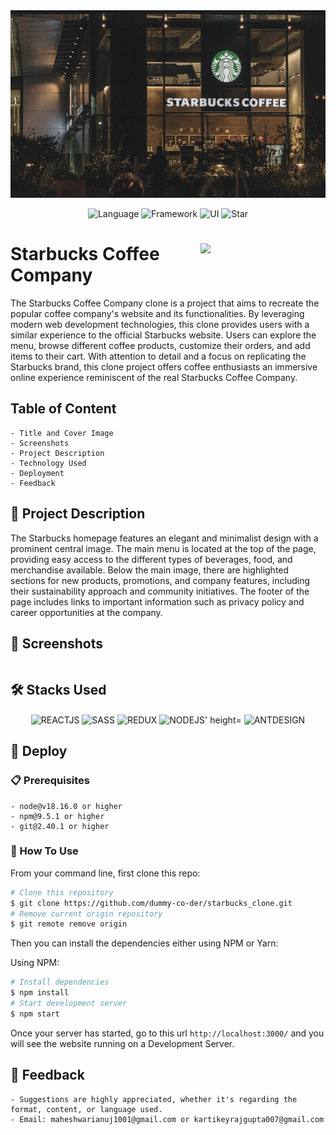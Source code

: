 <div align="center">

  <img src="Starbuck_repoimage/starbuck_repoimage.jpg" width="700" height="300" />  
  
  ![Language](https://img.shields.io/badge/Language-ReactJs-darkgreen.svg)
  ![Framework](https://img.shields.io/badge/Framework-NextJs-red)
  ![UI](https://img.shields.io/badge/UI-antdesign-blueviolet)
  ![Star](https://img.shields.io/static/v1?label=%E2%AD%90&message=If%20Useful&style=style=flat&color=BC4E99")
 
</div>

<div style="display: inline_block">

<img src="https://logodownload.org/wp-content/uploads/2017/10/Starbucks-logo.png" width="200px" align="right" />
  
# Starbucks Coffee Company
The Starbucks Coffee Company clone is a project that aims to recreate the popular coffee company's website and its functionalities. By leveraging modern web development technologies, this clone provides users with a similar experience to the official Starbucks website. Users can explore the menu, browse different coffee products, customize their orders, and add items to their cart. With attention to detail and a focus on replicating the Starbucks brand, this clone project offers coffee enthusiasts an immersive online experience reminiscent of the real Starbucks Coffee Company.
  
 ## Table of Content
  ```
  - Title and Cover Image
  - Screenshots
  - Project Description
  - Technology Used
  - Deployment
  - Feedback
  ```
 
## 📄 Project Description
The Starbucks homepage features an elegant and minimalist design with a prominent central image. The main menu is located at the top of the page, providing easy access to the different types of beverages, food, and merchandise available. Below the main image, there are highlighted sections for new products, promotions, and company features, including their sustainability approach and community initiatives. The footer of the page includes links to important information such as privacy policy and career opportunities at the company.
  
  
 ## 📸 Screenshots
  ```
  ```
  
  ## 🛠 Stacks Used
 
  <div align="center">
  <img align="center" alt="REACTJS" height="40" width="50" src="https://skillicons.dev/icons?i=nextjs">
  <img align="center" alt="SASS" height="40" width="50" src="https://skillicons.dev/icons?i=sass">
  <img align="center" alt="REDUX" height="40" width="50" src="https://skillicons.dev/icons?i=redux">
  <img align="center" alt="NODEJS' height="40" width="50" src="https://skillicons.dev/icons?i=nodejs"> 
  <img align="center" alt="ANTDESIGN" height="40" width="50" src="https://gw.alipayobjects.com/zos/rmsportal/KDpgvguMpGfqaHPjicRK.svg">
 </div>
  
  
  ## 🚀 Deploy
                                                                                                                                      
   ### 📋 Prerequisites  
   ```
  - node@v18.16.0 or higher
  - npm@9.5.1 or higher
  - git@2.40.1 or higher
  ```                                                                                                                                   
                                                                                                                                      
  ### 🔧 How To Use                                                                                                                                  
  From your command line, first clone this repo:

```bash
# Clone this repository
$ git clone https://github.com/dummy-co-der/starbucks_clone.git
# Remove current origin repository
$ git remote remove origin
```

Then you can install the dependencies either using NPM or Yarn:

Using NPM:

```bash
# Install dependencies
$ npm install
# Start development server
$ npm start
```

Once your server has started, go to this url `http://localhost:3000/` and you will see the website running on a Development Server.                                                                                                                               
                                                                                                                                      
  ## 🤝 Feedback
  ```
  - Suggestions are highly appreciated, whether it's regarding the format, content, or language used.
  - Email: maheshwarianuj1001@gmail.com or kartikeyrajgupta007@gmail.com
  ```  
